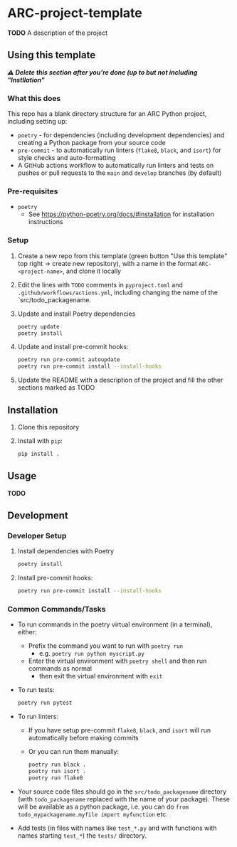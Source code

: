 # ARC-project-template

**TODO** A description of the project

## Using this template

***⚠️ Delete this section after you're done (up to but not including "Instllation"***

### What this does

This repo has a blank directory structure for an ARC Python project, including setting up:

- `poetry` - for dependencies (including development dependencies) and creating a Python package from your source code
- `pre-commit` - to automatically run linters (`flake8`, `black`, and `isort`) for style checks and auto-formatting
- A GitHub actions workflow to automatically run linters and tests on pushes or pull requests to the `main` and `develop` branches (by default)

### Pre-requisites

- `poetry`
  - See https://python-poetry.org/docs/#installation for installation instructions

### Setup

1. Create a new repo from this template (green button "Use this template" top right -> create new repository), with a name in the format `ARC-<project-name>`, and clone it locally

2. Edit the lines with `TODO` comments in `pyproject.toml` and `.github/workflows/actions.yml`, including changing the name of the `src/todo_packagename.

3. Update and install Poetry dependencies

   ```bash
   poetry update
   poetry install
   ```

4. Update and install pre-commit hooks:

   ```bash
   poetry run pre-commit autoupdate
   poetry run pre-commit install --install-hooks
   ```

5. Update the README with a description of the project and fill the other sections marked as TODO

## Installation

1. Clone this repository

2. Install with `pip`:

   ```bash
   pip install .
   ```

## Usage

**TODO**

## Development

### Developer Setup

1. Install dependencies with Poetry

   ```bash
   poetry install
   ```

2. Install pre-commit hooks:

   ```bash
   poetry run pre-commit install --install-hooks
   ```

### Common Commands/Tasks

- To run commands in the poetry virtual environment (in a terminal), either:
  - Prefix the command you want to run with `poetry run`
    - e.g. `poetry run python myscript.py`
  - Enter the virtual environment with `poetry shell` and then run commands as normal
    - then exit the virtual environment with `exit`

- To run tests:

   ```bash
   poetry run pytest
   ```

- To run linters:
  - If you have setup pre-commit `flake8`, `black`, and `isort` will run automatically before making commits
  - Or you can run them manually:

    ```bash
    poetry run black .
    poetry run isort .
    poetry run flake8
    ```

- Your source code files should go in the `src/todo_packagename` directory (with `todo_packagename` replaced with the name of your package). These will be available as a python package, i.e. you can do `from todo_mypackagename.myfile import myfunction` etc.

- Add tests (in files with names like `test_*.py` and with functions with names starting `test_*`) the `tests/` directory.
